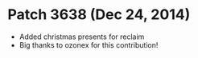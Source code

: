 # Patch 3638 (Dec 24, 2014)

- Added christmas presents for reclaim
- Big thanks to ozonex for this contribution!

